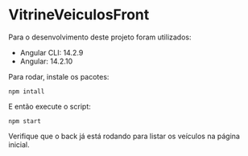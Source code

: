 # VitrineVeiculosFront

Para o desenvolvimento deste projeto foram utilizados:

- Angular CLI: 14.2.9
- Angular: 14.2.10

Para rodar, instale os pacotes:
````
npm intall
````

E então execute o script:
````
npm start
````

Verifique que o back já está rodando para listar os veículos na página inicial.
